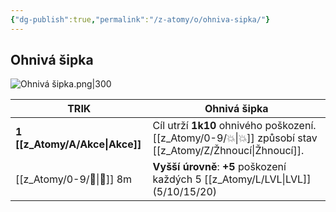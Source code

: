 ```yaml
---
{"dg-publish":true,"permalink":"/z-atomy/o/ohniva-sipka/"}
---
```


## Ohnivá šipka
![Ohnivá šipka.png|300](/img/user/z_img/Ohniv%C3%A1%20%C5%A1ipka.png)

| **TRIK**       | Ohnivá šipka                                                            |
| -------------- | ----------------------------------------------------------------------- |
| **1 [[z_Atomy/A/Akce\|Akce]]** | Cíl utrží **1k10** ohnivého poškození. [[z_Atomy/0-9/💥\|💥]] způsobí stav [[z_Atomy/Z/Žhnoucí\|Žhnoucí]]. |
| [[z_Atomy/0-9/🏹\|🏹]] 8m      | **Vyšší úrovně**: **+5** poškození každých 5 [[z_Atomy/L/LVL\|LVL]] (5/10/15/20)       |
